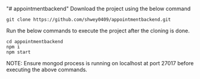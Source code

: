 "# appointmentbackend" 
Download the project using the below command
```
git clone https://github.com/shwey0409/appointmentbackend.git
```
Run the below commands to execute the project after the cloning is done.
```
cd appointmentbackend
npm i
npm start
```
NOTE: Ensure mongod process is running on localhost at port 27017  before executing the above commands.
